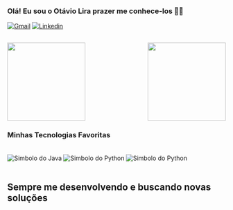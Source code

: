 ### Olá! Eu sou o Otávio Lira prazer me conhece-los 👋😄

[![Gmail](https://img.shields.io/badge/Gmail-D14836?style=for-the-badge&logo=gmail&logoColor=white)](otavioliraneves@gmail.com)
[![Linkedin](https://img.shields.io/badge/LinkedIn-0077B5?style=for-the-badge&logo=linkedin&logoColor=white)](https://www.linkedin.com/in/otavioliraneves/)

##

<div style="align-items: stretch">
 <img  height="180em" src="https://github-readme-stats.vercel.app/api?username=OtavioLira&show_icons=true&title_color=F6F1E9&text_color=000000&icon_color=f8d847&bg_color=-30,DC3535,FF8400,FFD93D"/>
  
  <img height="180em" align="right" src="https://github-readme-stats.vercel.app/api/top-langs/?username=OtavioLira&layout=compact&langs_count=7&hide=EJS&card_width=350&title_color=F6F1E9&text_color=000000&icon_color=f8d847&bg_color=-30,DC3535,FF8400,FFD93D"/>

</div>

### Minhas Tecnologias Favoritas
<div style="display: inline_block"> <br/>
    <img align="center" alt="Simbolo do Java" src="https://img.shields.io/badge/Java-ED8B00?style=for-the-badge&logo=openjdk&logoColor=white"/>
    <img align="center" alt="Simbolo do Python" src="https://img.shields.io/badge/Python-3776AB?style=for-the-badge&logo=python&logoColor=white"/>
    <img align="center" alt="Simbolo do Python" src="https://img.shields.io/badge/JavaScript-F7DF1E?style=for-the-badge&logo=javascript&logoColor=black"/>
</div><br/>

## Sempre me desenvolvendo e buscando novas soluções
